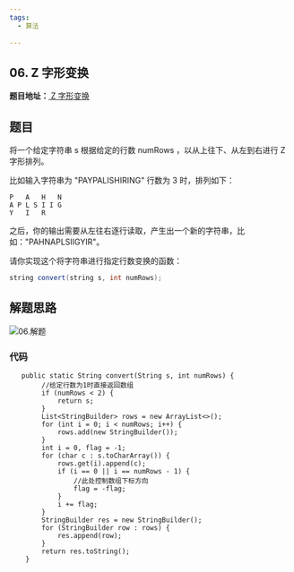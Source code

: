 ```yaml
---
tags:
  - 算法
  
---
```


##  06. Z 字形变换

**题目地址：**[ Z 字形变换](https://leetcode-cn.com/problems/zigzag-conversion/)

## 题目

将一个给定字符串 s 根据给定的行数 numRows ，以从上往下、从左到右进行 Z 字形排列。

比如输入字符串为 "PAYPALISHIRING" 行数为 3 时，排列如下：

```
P   A   H   N
A P L S I I G
Y   I   R
```

之后，你的输出需要从左往右逐行读取，产生出一个新的字符串，比如："PAHNAPLSIIGYIR"。

请你实现这个将字符串进行指定行数变换的函数：

```java
string convert(string s, int numRows);
```

## 解题思路

![06.解题](https://gitee.com/CNRF/image/raw/master/202203011538949.png)

### 代码

```
   public static String convert(String s, int numRows) {
        //给定行数为1时直接返回数组
        if (numRows < 2) {
            return s;
        }
        List<StringBuilder> rows = new ArrayList<>();
        for (int i = 0; i < numRows; i++) {
            rows.add(new StringBuilder());
        }
        int i = 0, flag = -1;
        for (char c : s.toCharArray()) {
            rows.get(i).append(c);
            if (i == 0 || i == numRows - 1) {
                //此处控制数组下标方向
                flag = -flag;
            }
            i += flag;
        }
        StringBuilder res = new StringBuilder();
        for (StringBuilder row : rows) {
            res.append(row);
        }
        return res.toString();
    }
```

